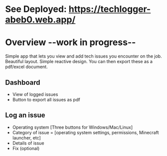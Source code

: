 # See Deployed: https://techlogger-abeb0.web.app/

# Overview --work in progress--
Simple app that lets you view and add tech issues you encounter on the job. Beautiful layout. Simple reactive design. You can then export these as a pdf/excel document.

## Dashboard
*  View of logged issues
* Button to export all issues as pdf

## Log an issue
* Operating system [Three buttons for Windows/Mac/Linux]
* Category of issue = [operating system settings, permissions, Minecraft launcher, etc]
* Details of issue
* Fix (optional)
